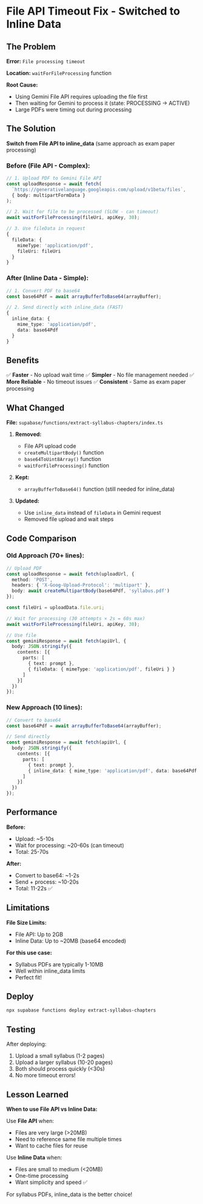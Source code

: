 # File API Timeout Fix - Switched to Inline Data

## The Problem

**Error:** `File processing timeout`

**Location:** `waitForFileProcessing` function

**Root Cause:**
- Using Gemini File API requires uploading the file first
- Then waiting for Gemini to process it (state: PROCESSING → ACTIVE)
- Large PDFs were timing out during processing

## The Solution

**Switch from File API to inline_data** (same approach as exam paper processing)

### Before (File API - Complex):
```typescript
// 1. Upload PDF to Gemini File API
const uploadResponse = await fetch(
  `https://generativelanguage.googleapis.com/upload/v1beta/files`,
  { body: multipartFormData }
);

// 2. Wait for file to be processed (SLOW - can timeout)
await waitForFileProcessing(fileUri, apiKey, 30);

// 3. Use fileData in request
{
  fileData: {
    mimeType: 'application/pdf',
    fileUri: fileUri
  }
}
```

### After (Inline Data - Simple):
```typescript
// 1. Convert PDF to base64
const base64Pdf = await arrayBufferToBase64(arrayBuffer);

// 2. Send directly with inline_data (FAST)
{
  inline_data: {
    mime_type: 'application/pdf',
    data: base64Pdf
  }
}
```

## Benefits

✅ **Faster** - No upload wait time
✅ **Simpler** - No file management needed
✅ **More Reliable** - No timeout issues
✅ **Consistent** - Same as exam paper processing

## What Changed

**File:** `supabase/functions/extract-syllabus-chapters/index.ts`

1. **Removed:**
   - File API upload code
   - `createMultipartBody()` function
   - `base64ToUint8Array()` function
   - `waitForFileProcessing()` function

2. **Kept:**
   - `arrayBufferToBase64()` function (still needed for inline_data)

3. **Updated:**
   - Use `inline_data` instead of `fileData` in Gemini request
   - Removed file upload and wait steps

## Code Comparison

### Old Approach (70+ lines):
```typescript
// Upload PDF
const uploadResponse = await fetch(uploadUrl, {
  method: 'POST',
  headers: { 'X-Goog-Upload-Protocol': 'multipart' },
  body: await createMultipartBody(base64Pdf, 'syllabus.pdf')
});

const fileUri = uploadData.file.uri;

// Wait for processing (30 attempts × 2s = 60s max)
await waitForFileProcessing(fileUri, apiKey, 30);

// Use file
const geminiResponse = await fetch(apiUrl, {
  body: JSON.stringify({
    contents: [{
      parts: [
        { text: prompt },
        { fileData: { mimeType: 'application/pdf', fileUri } }
      ]
    }]
  })
});
```

### New Approach (10 lines):
```typescript
// Convert to base64
const base64Pdf = await arrayBufferToBase64(arrayBuffer);

// Send directly
const geminiResponse = await fetch(apiUrl, {
  body: JSON.stringify({
    contents: [{
      parts: [
        { text: prompt },
        { inline_data: { mime_type: 'application/pdf', data: base64Pdf } }
      ]
    }]
  })
});
```

## Performance

**Before:**
- Upload: ~5-10s
- Wait for processing: ~20-60s (can timeout)
- Total: 25-70s

**After:**
- Convert to base64: ~1-2s
- Send + process: ~10-20s
- Total: 11-22s ✅

## Limitations

**File Size Limits:**
- File API: Up to 2GB
- Inline Data: Up to ~20MB (base64 encoded)

**For this use case:**
- Syllabus PDFs are typically 1-10MB
- Well within inline_data limits
- Perfect fit!

## Deploy

```bash
npx supabase functions deploy extract-syllabus-chapters
```

## Testing

After deploying:
1. Upload a small syllabus (1-2 pages)
2. Upload a larger syllabus (10-20 pages)
3. Both should process quickly (<30s)
4. No more timeout errors!

## Lesson Learned

**When to use File API vs Inline Data:**

Use **File API** when:
- Files are very large (>20MB)
- Need to reference same file multiple times
- Want to cache files for reuse

Use **Inline Data** when:
- Files are small to medium (<20MB)
- One-time processing
- Want simplicity and speed ✅

For syllabus PDFs, inline_data is the better choice!
